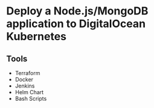 
# Deploy a Node.js/MongoDB application to DigitalOcean Kubernetes

## Tools

- Terraform
- Docker
- Jenkins
- Helm Chart
- Bash Scripts
